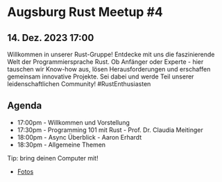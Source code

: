 # Augsburg Rust Meetup #4
## 14. Dez. 2023 17:00

Willkommen in unserer Rust-Gruppe! Entdecke mit uns die faszinierende Welt der Programmiersprache Rust. Ob Anfänger oder Experte - hier tauschen wir Know-how aus, lösen Herausforderungen und erschaffen gemeinsam innovative Projekte. Sei dabei und werde Teil unserer leidenschaftlichen Community! #RustEnthusiasten

## Agenda
- 17:00pm - Willkommen und Vorstellung
- 17:30pm - Programming 101 mit Rust - Prof. Dr. Claudia Meitinger
- 18:00pm - Async Überblick - Aaron Erhardt
- 18:30pm - Allgemeine Themen

Tip: bring deinen Computer mit!

- [Fotos](./MeetupFotos4.md)